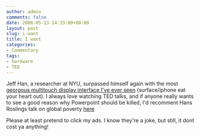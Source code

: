 ```yaml
---
author: admin
comments: false
date: 2008-05-13 14:33:00+00:00
layout: post
slug: i-want
title: I want
categories:
- Commentary
tags:
- hardware
- TED
---
```


Jeff Han, a researcher at NYU,  surpassed himself again with the most [georgous multitouch display interface I've ever seen](http://www.ted.com/index.php/talks/view/id/65) (surface/iphone eat your heart out). I always love watching TED talks, and if anyone really wants to see a good reason why Powerpoint should be killed, I'd recomment Hans Roslings talk on global poverty [here](http://www.ted.com/index.php/speakers/view/id/90)

Please at least pretend to click my ads. I know they're a joke, but still, it dont cost ya anything!
